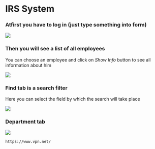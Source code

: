# IRS System
### Atfirst you have to log in (just type something into form)
![](images/6.png)

### Then you will see a list of all employees

You can choose an employee and click on *Show Info* button to see all information about him

![](images/2.png)

### Find tab is a search filter

Here you can select the field by which the search will take place

![](images/3.png)

### Department tab

![](images/4.png)


```
https://www.vpn.net/
```
